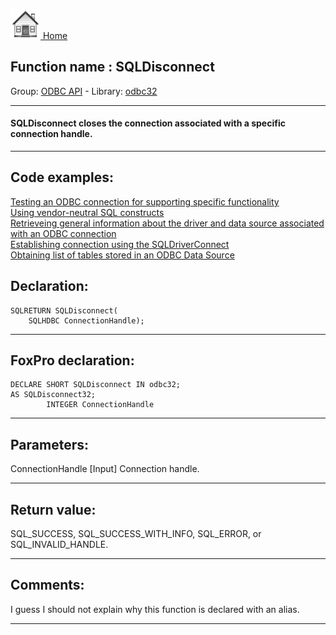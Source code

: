 [<img src="../../images/home.png"> Home ](https://github.com/VFPX/Win32API)  

## Function name : SQLDisconnect
Group: [ODBC API](../../functions_group.md#ODBC_API)  -  Library: [odbc32](../../libraries.md#odbc32)  
***  


#### SQLDisconnect closes the connection associated with a specific connection handle.
***  


## Code examples:
[Testing an ODBC connection for supporting specific functionality](../../samples/sample_286.md)  
[Using vendor-neutral SQL constructs](../../samples/sample_287.md)  
[Retrieveing general information about the driver and data source associated with an ODBC connection](../../samples/sample_289.md)  
[Establishing connection using the SQLDriverConnect](../../samples/sample_290.md)  
[Obtaining list of tables stored in an ODBC Data Source](../../samples/sample_409.md)  

## Declaration:
```foxpro  
SQLRETURN SQLDisconnect(
	SQLHDBC ConnectionHandle);  
```  
***  


## FoxPro declaration:
```foxpro  
DECLARE SHORT SQLDisconnect IN odbc32;
AS SQLDisconnect32;
		INTEGER ConnectionHandle  
```  
***  


## Parameters:
ConnectionHandle 
[Input]
Connection handle. 
  
***  


## Return value:
SQL_SUCCESS, SQL_SUCCESS_WITH_INFO, SQL_ERROR, or SQL_INVALID_HANDLE.  
***  


## Comments:
I guess I should not explain why this function is declared with an alias.  
  
***  

